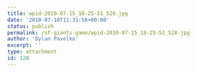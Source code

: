 ```yaml
---
title: wpid-2010-07-15_18-25-51_528.jpg
date: '2010-07-18T11:31:56+00:00'
status: publish
permalink: /sf-giants-game/wpid-2010-07-15_18-25-51_528-jpg
author: 'Dylan Pavelko'
excerpt: ''
type: attachment
id: 120
---
```

<!DOCTYPE html PUBLIC "-//W3C//DTD HTML 4.0 Transitional//EN" "http://www.w3.org/TR/REC-html40/loose.dtd">
<?xml encoding="UTF-8">
